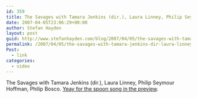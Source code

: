 ```yaml
---
id: 359
title: The Savages with Tamara Jenkins (dir.), Laura Linney, Philip Seymour Hoffman, Philip Bosco
date: 2007-04-05T23:06:29+00:00
author: Stefan Hayden
layout: post
guid: http://www.stefanhayden.com/blog/2007/04/05/the-savages-with-tamara-jenkins-dir-laura-linney-philip-seymour-hoffman-philip-bosco/
permalink: /2007/04/05/the-savages-with-tamara-jenkins-dir-laura-linney-philip-seymour-hoffman-philip-bosco/
Post:
  - link
categories:
  - video
---
```

<p>The Savages with Tamara Jenkins (dir.), Laura Linney, Philip Seymour Hoffman, Philip Bosco. <a href="http://powerpop.ning.com/video/video/show?id=679873%3AVideo%3A44">Yeay for the spoon song in the preview</a>.
</p>
